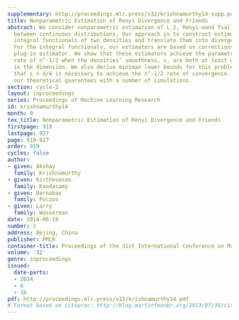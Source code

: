 ```yaml
---
supplementary: http://proceedings.mlr.press/v32/krishnamurthy14-supp.pdf
title: Nonparametric Estimation of Renyi Divergence and Friends
abstract: We consider nonparametric estimation of L_2, Renyi-αand Tsallis-αdivergences
  between continuous distributions. Our approach is to construct estimators for particular
  integral functionals of two densities and translate them into divergence estimators.
  For the integral functionals, our estimators are based on corrections of a preliminary
  plug-in estimator. We show that these estimators achieve the parametric convergence
  rate of n^-1/2 when the densities’ smoothness, s, are both at least d/4 where d
  is the dimension. We also derive minimax lower bounds for this problem which confirm
  that s > d/4 is necessary to achieve the n^-1/2 rate of convergence. We validate
  our theoretical guarantees with a number of simulations.
section: cycle-2
layout: inproceedings
series: Proceedings of Machine Learning Research
id: krishnamurthy14
month: 0
tex_title: Nonparametric Estimation of Renyi Divergence and Friends
firstpage: 919
lastpage: 927
page: 919-927
order: 919
cycles: false
author:
- given: Akshay
  family: Krishnamurthy
- given: Kirthevasan
  family: Kandasamy
- given: Barnabas
  family: Poczos
- given: Larry
  family: Wasserman
date: 2014-06-18
number: 2
address: Bejing, China
publisher: PMLR
container-title: Proceedings of the 31st International Conference on Machine Learning
volume: '32'
genre: inproceedings
issued:
  date-parts:
  - 2014
  - 6
  - 18
pdf: http://proceedings.mlr.press/v32/krishnamurthy14.pdf
# Format based on citeproc: http://blog.martinfenner.org/2013/07/30/citeproc-yaml-for-bibliographies/
---
```

